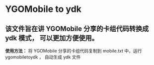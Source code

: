 YGOMobile to ydk
=================
该文件旨在讲 YGOMobile 分享的卡组代码转换成 ydk 模式， 可以更加方便使用。
----------
**使用方法：**
将 YGOMobile 分享的卡组代码复制到 mobile.txt 中，运行 ygomobiletoydk ，
自动生成 ydk 文件
